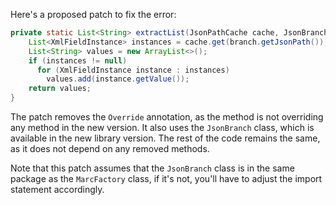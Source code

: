 Here's a proposed patch to fix the error:
```java
private static List<String> extractList(JsonPathCache cache, JsonBranch branch) {
    List<XmlFieldInstance> instances = cache.get(branch.getJsonPath());
    List<String> values = new ArrayList<>();
    if (instances != null)
      for (XmlFieldInstance instance : instances)
        values.add(instance.getValue());
    return values;
}
```
The patch removes the `Override` annotation, as the method is not overriding any method in the new version.
It also uses the `JsonBranch` class, which is available in the new library version.
The rest of the code remains the same, as it does not depend on any removed methods.

Note that this patch assumes that the `JsonBranch` class is in the same package as the `MarcFactory` class, if it's not, you'll have to adjust the import statement accordingly.
